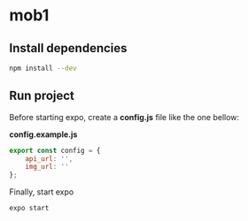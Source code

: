 # mob1
## Install dependencies
```sh
npm install --dev
```

## Run project
Before starting expo, create a **config.js** file like the one bellow:

**config.example.js**
```js
export const config = {
    api_url: '',
    img_url: ''
};
```

Finally, start expo
```sh
expo start
```
